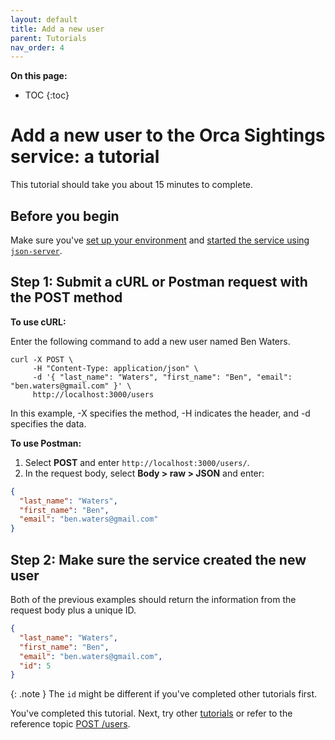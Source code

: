 ```yaml
---
layout: default
title: Add a new user
parent: Tutorials
nav_order: 4
---
```


**On this page:**

- TOC
{:toc}

# Add a new user to the Orca Sightings service: a tutorial

This tutorial should take you about 15 minutes to complete.

## Before you begin

Make sure you've [set up your environment](./set-up-dev-env.md) and [started the service using `json-server`](./start-service.md).

## Step 1: Submit a cURL or Postman request with the POST method

**To use cURL:**

Enter the following command to add a new user named Ben Waters.

```shell
curl -X POST \
     -H "Content-Type: application/json" \
     -d '{ "last_name": "Waters", "first_name": "Ben", "email": "ben.waters@gmail.com" }' \
     http://localhost:3000/users
```

In this example, -X specifies the method, -H indicates the header, and -d specifies the data.

**To use Postman:**

1. Select **POST** and enter  `http://localhost:3000/users/`.
2. In the request body, select **Body > raw > JSON** and enter:

```json
{
  "last_name": "Waters",
  "first_name": "Ben",
  "email": "ben.waters@gmail.com"
}
```

## Step 2: Make sure the service created the new user

Both of the previous examples should return the information from the request body plus a unique ID.

```json
{
  "last_name": "Waters",
  "first_name": "Ben",
  "email": "ben.waters@gmail.com",
  "id": 5
}
```

{: .note }
The `id` might be different if you've completed other tutorials first.

You've completed this tutorial. Next, try other [tutorials](./tutorials.md) or refer to the reference topic [POST /users](../reference/users/users-post.md).
